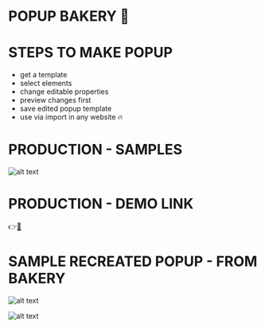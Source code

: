 # POPUP BAKERY :cake:



# STEPS TO MAKE POPUP

* get a template
* select elements
* change editable properties
* preview changes first
* save edited popup template
* use via import in any website :fire:

# PRODUCTION - SAMPLES
![alt text](https://firebasestorage.googleapis.com/v0/b/fir-login-b2ff3.appspot.com/o/demo_popup_editor.png?alt=media&token=58f37f12-4b3e-4d2a-a91b-c76f1300feae)


# PRODUCTION - DEMO LINK 
<span>:point_right:<a href="http://128.199.19.190:8080/">:link:</a></span>


# SAMPLE RECREATED POPUP - FROM BAKERY
![alt text](https://firebasestorage.googleapis.com/v0/b/fir-login-b2ff3.appspot.com/o/Screenshot%202021-03-15%20at%201.30.30%20AM.png?alt=media&token=7948be36-e94a-44b5-a2c3-59c0403cf408)

![alt text](https://firebasestorage.googleapis.com/v0/b/fir-login-b2ff3.appspot.com/o/Screenshot%202021-03-15%20at%201.30.11%20AM.png?alt=media&token=d64c51a2-9afd-439d-a744-259f4f2e81c0)